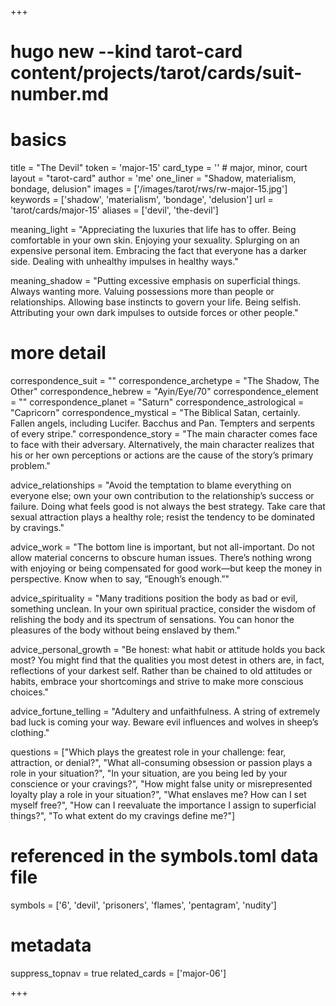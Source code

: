 +++
# hugo new --kind tarot-card content/projects/tarot/cards/suit-number.md
# basics
title     		 = "The Devil"
token					 = 'major-15'
card_type			 = '' # major, minor, court
layout				 = "tarot-card"
author    		 = 'me'
one_liner 		 = "Shadow, materialism, bondage, delusion"
images				 = ['/images/tarot/rws/rw-major-15.jpg']
keywords			 = ['shadow', 'materialism', 'bondage', 'delusion']
url						 = 'tarot/cards/major-15'
aliases				 = ['devil', 'the-devil']

meaning_light  = "Appreciating the luxuries that life has to offer. Being comfortable in your own skin. Enjoying your sexuality. Splurging on an expensive personal item. Embracing the fact that everyone has a darker side. Dealing with unhealthy impulses in healthy ways."

meaning_shadow = "Putting excessive emphasis on superficial things. Always wanting more. Valuing possessions more than people or relationships. Allowing base instincts to govern your life. Being selfish. Attributing your own dark impulses to outside forces or other people."

# more detail
correspondence_suit 				= ""
correspondence_archetype 		= "The Shadow, The Other"
correspondence_hebrew 			= "Ayin/Eye/70"
correspondence_element 			= ""
correspondence_planet 			= "Saturn"
correspondence_astrological = "Capricorn"
correspondence_mystical 		= "The Biblical Satan, certainly. Fallen angels, including Lucifer. Bacchus and Pan. Tempters and serpents of every stripe."
correspondence_story 				= "The main character comes face to face with their adversary. Alternatively, the main character realizes that his or her own perceptions or actions are the cause of the story’s primary problem."

advice_relationships 	 = "Avoid the temptation to blame everything on everyone else; own your own contribution to the relationship’s success or failure. Doing what feels good is not always the best strategy. Take care that sexual attraction plays a healthy role; resist the tendency to be dominated by cravings."

advice_work 					 = "The bottom line is important, but not all-important. Do not allow material concerns to obscure human issues. There’s nothing wrong with enjoying or being compensated for good work—but keep the money in perspective. Know when to say, “Enough’s enough.”"

advice_spirituality 	 = "Many traditions position the body as bad or evil, something unclean. In your own spiritual practice, consider the wisdom of relishing the body and its spectrum of sensations. You can honor the pleasures of the body without being enslaved by them."

advice_personal_growth = "Be honest: what habit or attitude holds you back most? You might find that the qualities you most detest in others are, in fact, reflections of your darkest self. Rather than be chained to old attitudes or habits, embrace your shortcomings and strive to make more conscious choices."

advice_fortune_telling = "Adultery and unfaithfulness. A string of extremely bad luck is coming your way. Beware evil influences and wolves in sheep’s clothing."

questions	= ["Which plays the greatest role in your challenge: fear, attraction, or denial?", "What all-consuming obsession or passion plays a role in your situation?", "In your situation, are you being led by your conscience or your cravings?", "How might false unity or misrepresented loyalty play a role in your situation?", "What enslaves me? How can I set myself free?", "How can I reevaluate the importance I assign to superficial things?", "To what extent do my cravings define me?"]

# referenced in the symbols.toml data file
symbols	  = ['6', 'devil', 'prisoners', 'flames', 'pentagram', 'nudity']

# metadata
suppress_topnav = true
related_cards 	= ['major-06']

+++